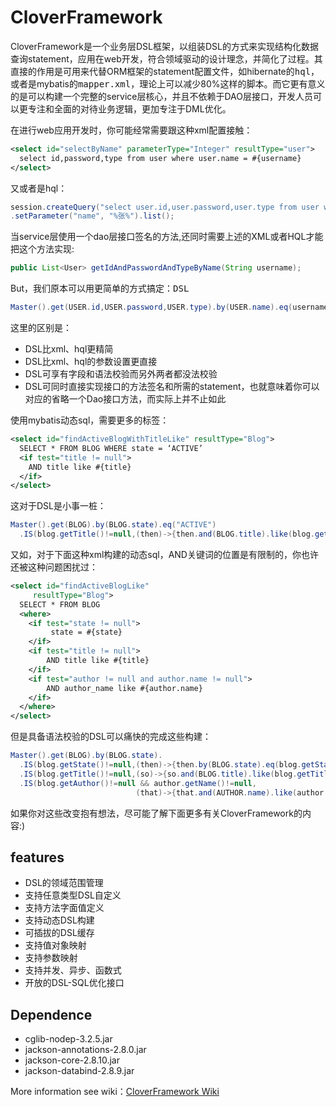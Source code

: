 CloverFramework
==

CloverFramework是一个业务层DSL框架，以组装DSL的方式来实现结构化数据查询statement，应用在web开发，符合领域驱动的设计理念，并简化了过程。其直接的作用是可用来代替ORM框架的statement配置文件，如hibernate的<kbd>hql</kbd>，或者是mybatis的<kbd>mapper.xml</kbd>，理论上可以减少80%这样的脚本。而它更有意义的是可以构建一个完整的service层核心，并且不依赖于DAO层接口，开发人员可以更专注和全面的对待业务逻辑，更加专注于DML优化。

在进行web应用开发时，你可能经常需要跟这种xml配置接触：

```xml
<select id="selectByName" parameterType="Integer" resultType="user">
  select id,password,type from user where user.name = #{username}
</select>
```

又或者是hql：

```java
session.createQuery("select user.id,user.password,user.type from user where name like :name")
.setParameter("name", "%张%").list();
```

当service层使用一个dao层接口签名的方法,还同时需要上述的XML或者HQL才能把这个方法实现:
```java
public List<User> getIdAndPasswordAndTypeByName(String username);
```

But，我们原本可以用更简单的方式搞定：<kbd>DSL</kbd>
```java
Master().get(USER.id,USER.password,USER.type).by(USER.name).eq(username);
```

这里的区别是：
- DSL比xml、hql更精简
- DSL比xml、hql的参数设置更直接
- DSL可享有字段和语法校验而另外两者都没法校验
- DSL可同时直接实现接口的方法签名和所需的statement，也就意味着你可以对应的省略一个Dao接口方法，而实际上并不止如此

使用mybatis动态sql，需要更多的标签：
```xml
<select id="findActiveBlogWithTitleLike" resultType="Blog">
  SELECT * FROM BLOG WHERE state = ‘ACTIVE’
  <if test="title != null">
    AND title like #{title}
  </if>
</select>
```

这对于DSL是小事一桩：
```java
Master().get(BLOG).by(BLOG.state).eq("ACTIVE")
  .IS(blog.getTitle()!=null,(then)->{then.and(BLOG.title).like(blog.getTitle)});
```

又如，对于下面这种xml构建的动态sql，AND关键词的位置是有限制的，你也许还被这种问题困扰过：
```xml
<select id="findActiveBlogLike"
     resultType="Blog">
  SELECT * FROM BLOG
  <where>
    <if test="state != null">
         state = #{state}
    </if>
    <if test="title != null">
        AND title like #{title}
    </if>
    <if test="author != null and author.name != null">
        AND author_name like #{author.name}
    </if>
  </where>
</select>
```

但是具备语法校验的DSL可以痛快的完成这些构建：
```java
Master().get(BLOG).by(BLOG.state).
  .IS(blog.getState()!=null,(then)->{then.by(BLOG.state).eq(blog.getState())
  .IS(blog.getTitle()!=null,(so)->{so.and(BLOG.title).like(blog.getTitle())
  .IS(blog.getAuthor()!=null && author.getName()!=null,
                            (that)->{that.and(AUTHOR.name).like(author.getName())}});
```
如果你对这些改变抱有想法，尽可能了解下面更多有关CloverFramework的内容:)


features
--

- DSL的领域范围管理
- 支持任意类型DSL自定义
- 支持方法字面值定义
- 支持动态DSL构建
- 可插拔的DSL缓存
- 支持值对象映射
- 支持参数映射
- 支持并发、异步、函数式
- 开放的DSL-SQL优化接口

Dependence
--

- cglib-nodep-3.2.5.jar
- jackson-annotations-2.8.0.jar
- jackson-core-2.8.10.jar
- jackson-databind-2.8.9.jar

More information see wiki：[CloverFramework Wiki][4804b337]

  [4804b337]: https://github.com/LoongYou/CloverFramework/wiki "CloverFramework Wiki"
